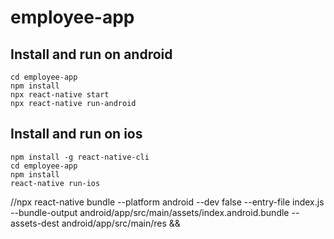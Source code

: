 # employee-app

## Install and run on android
```
cd employee-app
npm install
npx react-native start
npx react-native run-android
```

## Install and run on ios
```
npm install -g react-native-cli
cd employee-app
npm install
react-native run-ios
```

//npx react-native bundle --platform android --dev false --entry-file index.js --bundle-output android/app/src/main/assets/index.android.bundle --assets-dest android/app/src/main/res &&
